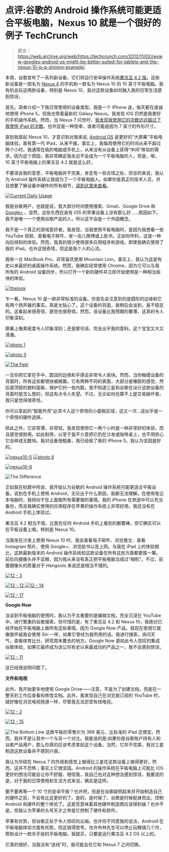 # 点评:谷歌的 Android 操作系统可能更适合平板电脑，Nexus 10 就是一个很好的例子 TechCrunch

> 原文：<https://web.archive.org/web/https://techcrunch.com/2012/11/02/review-googles-android-os-might-be-better-suited-for-tablets-and-the-nexus-10-is-a-shining-example/>

本周，谷歌宣布了一系列新设备，它们将运行安卓操作系统[果冻豆 4.2 版](https://web.archive.org/web/20221207194904/https://beta.techcrunch.com/2012/10/29/android-4-2-jelly-bean/)。这些新设备是一部名为 [Nexus 4](https://web.archive.org/web/20221207194904/https://beta.techcrunch.com/2012/11/02/nexus-4-review-not-exactly-perfect-but-close-enough-for-me/) 的手机和一款名为 Nexus 10 的 10 英寸平板电脑。我有机会玩这两款设备，特别是 Nexus 10，我对这款设备如何融入我的日常生活感到惊讶。

首先，简单介绍一下我日常使用的设备类型。我是一个 iPhone 迷，每天都在虔诚地使用 iPhone 5，但我也带着最新的 Galaxy Nexus。我发现 iOS 仍然是我更好的手机操作系统。然而，当 Nexus 7 问世时，[我发现我使用它的次数远远超过了我使用 iPad 的次数](https://web.archive.org/web/20221207194904/http://thenextweb.com/gadgets/2012/07/01/a-nexus-7-tablet-review-from-someone-who-actually-used-it-for-a-few-days/)。也许这是一种侥幸，或者可能是因为 7 英寸的外形尺寸。

直到我拿起 Nexus 10，才意识到对我来说, [Android OS](https://web.archive.org/web/20221207194904/https://beta.techcrunch.com/2012/11/02/idc-android-market-share-reached-75-worldwide-in-q3-2012/) 是更好的“大屏幕”平板电脑体验。我有第一代 iPad，从来不接。事实上，我每周使用它的时间从来不超过两个小时。我通常在我的电脑或手机上，从来没有从设备上获得“中间”体验的需求。因为这个原因，我非常确定我永远不会成为一个平板电脑的人，但是，唉，10 英寸平板电脑上的果冻豆 4.2 就是这么好。

不要误会我的意思，平板电脑并不完美，肯定有一些古怪之处，但总的来说，我认为 Android 操作系统让我成为了一个平板电脑人。如果你是真正的技术人员，并且想要了解设备中硬件的所有细节，[请到这里来查看](https://web.archive.org/web/20221207194904/https://beta.techcrunch.com/2012/10/29/here-are-the-official-specs-for-the-nexus-4-and-nexus-10/)。

[![Current Daily Usage](img/0b701262e9edca2661b7cacc2bddcab3.png "currentdailyusage")](https://web.archive.org/web/20221207194904/https://beta.techcrunch.com/wp-content/uploads/2012/11/currentdailyusage.jpg)

我是谷歌用户，也就是说，我大部分时间使用搜索、Gmail、Google Drive 和 [Google+](https://web.archive.org/web/20221207194904/https://beta.techcrunch.com/2012/11/01/the-best-part-about-google-hangouts-is-that-the-technology-itself-completely-disappears/) 。显然，这些东西在装有 iOS 的苹果设备上没有那么好……原因如下。我不是唯一一个使用谷歌产品的人，所以这不会是一个外国概念。

我不是一个真正的游戏爱好者。我发现，当我使用平板电脑时，是因为我想看一些 YouTube 视频、查看电子邮件、发一会儿微博或上脸书。正如你所料，这是一种向后倾斜的体验。然而，我真的很少使用很多应用程序和游戏，即使我确实使用了我的 iPad。也许这很奇怪，但这是我个人的心流。

我有一台 MacBook Pro，非常喜欢使用 Mountain Lion。事实上，我认为这是有史以来最好的桌面操作系统。然而，我确实经常使用 Chrome，因为它可以与我所有的 Android 设备同步，所以打开一个新的硬件并立即开始使用是一种相当愉快的体验。

[![](img/776acf2a3e1df1e09d7008125702e677.png "thelook")](https://web.archive.org/web/20221207194904/https://beta.techcrunch.com/wp-content/uploads/2012/11/thelook.jpg)

乍一看，Nexus 10 是一款非常标准的设备。你首先会注意到的是圆形的边缘和它有两个扬声器的事实。真是太贴心了。这个设备的背面，我稍后会谈到，是不稳定的。这看起来很奇怪，感觉也很奇怪。然而，该设备比我预期的要薄，这真的令人印象深刻。

屏幕上像素密度令人印象深刻；还是那句话，完全出乎我的意料。这个宝宝又大又清澈。

[![](img/c9f598afcefb9cc7488a2b9727474114.png "photo 1")](https://web.archive.org/web/20221207194904/https://beta.techcrunch.com/2012/11/02/review-googles-android-os-might-be-better-suited-for-tablets-and-the-nexus-10-is-a-shining-example/photo-1-67/)

[![](img/a3fe202f3adc033d967426b290744003.png "photo 3")](https://web.archive.org/web/20221207194904/https://beta.techcrunch.com/2012/11/02/review-googles-android-os-might-be-better-suited-for-tablets-and-the-nexus-10-is-a-shining-example/photo-3-45/)

[![The Feel](img/ef1c7a65a021cc777c7655b936ff24fb.png "thefeel")](https://web.archive.org/web/20221207194904/https://beta.techcrunch.com/wp-content/uploads/2012/11/thefeel.jpg)

一旦你把它拿在手中，圆润的边缘和手感会非常令人愉快。然而，当你触摸设备的背面时，所有这些都很快被搁置。它有两种不同的表面，大部分是橡胶的感觉，然后是顶部的塑料面板，保护它的一些内脏。我不知道三星和谷歌在设计这款设备的背面时是怎么想的，但这有点令人失望。不过，无论如何也算不上是交易破坏者。我只是觉得很奇怪。

你可以拿起的“智能外壳”必须卡入这个奇怪的小面板区域，这又一次…这似乎是一个奇怪的硬件选择。

除此之外，它非常薄，非常轻。我发现使用它一两个小时是一种非常好的体验，而且感觉很耐用。如此耐用，以至于我不介意把它扔在沙发或咖啡桌上，也不用担心它会碎成无数块。我对设备很粗暴，我已经偷了我的 iPhone 5。我认为坚固是好的。

[![](img/8d30b14fa6efe8df4ebe347ce3c44cff.png "nexus10-5")](https://web.archive.org/web/20221207194904/https://beta.techcrunch.com/wp-content/uploads/2012/11/nexus10-5.jpg)
[![](img/1056858b32cf8431e664087f9fe75bb4.png "photo 6")](https://web.archive.org/web/20221207194904/https://beta.techcrunch.com/2012/11/02/review-googles-android-os-might-be-better-suited-for-tablets-and-the-nexus-10-is-a-shining-example/photo-6-8/)

[![](img/1c092e21d760bf8225c26febc1d858bb.png "nexus10-6")](https://web.archive.org/web/20221207194904/https://beta.techcrunch.com/wp-content/uploads/2012/11/nexus10-6.jpg)

![The Difference](img/db8696af3ecd4e132ea76b3bf2cb222d.png "thedifference")

正如我在标题中所说，我开始认为谷歌的 Android 操作系统可能更适合平板设备。说到在手机上使用 Android，无论出于什么原因，我都无法理解。在使用笔记本电脑时，我倾向于在上面做所有需要做的事情。我的 iPhone 在旅途中可以充当备份，而且我确实使用的应用程序在苹果的操作系统上非常好用。我还没有在 Android 手机上体验过。

果冻豆 4.2 相当不错，比我在任何 Android 手机上看到的都要棒，但它确实可以在平板设备上唱，特别是 Nexus 10。

当我坐在沙发上使用 Nexus 10 时，我会查看电子邮件、浏览推文、查看 Instagram 照片、使用 Google+、浏览脸书以及上网。与我在 iPad 上的体验相比，这款最新版本的 Android 操作系统和这款设备在所有这些方面都更胜一筹。前后向摄像头并不显眼，因为我从来没有真正把平板电脑当成过“相机”。不过，前置摄像头的质量对于 Hangouts 来说还是相当不错的。

[![](img/2cadba612aa9fc6b76fc589f949cd72f.png "12 - 3")](https://web.archive.org/web/20221207194904/https://beta.techcrunch.com/2012/11/02/review-googles-android-os-might-be-better-suited-for-tablets-and-the-nexus-10-is-a-shining-example/12-3-2/)

[![](img/e1d301eebfb375a12c6079c9fdbcc7a4.png "12 - 12") ](https://web.archive.org/web/20221207194904/https://beta.techcrunch.com/2012/11/02/review-googles-android-os-might-be-better-suited-for-tablets-and-the-nexus-10-is-a-shining-example/12-12-2/) [ ![](img/32db8bfbb519dcff2fe27f9664170663.png "12 - 14")](https://web.archive.org/web/20221207194904/https://beta.techcrunch.com/2012/11/02/review-googles-android-os-might-be-better-suited-for-tablets-and-the-nexus-10-is-a-shining-example/12-14/)

[![](img/d80829bff8bdc93bdac7f595e711c17a.png "12 - 17")](https://web.archive.org/web/20221207194904/https://beta.techcrunch.com/2012/11/02/review-googles-android-os-might-be-better-suited-for-tablets-and-the-nexus-10-is-a-shining-example/12-17/)

**Google Now**

当谈到平板电脑的使用时，我认为不太重要的是编辑文档，完全沉浸在 YouTube 中，进行繁重的谷歌搜索，但可惜的是，有了果冻豆 4.2 和 Nexus 10，我绝对已经开始在平板电脑上做所有这些事情。因为 Google Now 产品，我现在使用它就像我怀疑我会使用 Siri 一样，如果它曾经为我所用的话。我进行搜索，询问天气，查看体育比分，研究周末要去的地方。Google Now 是如此令人惊叹的集成谷歌体验，如果它最终成为该公司有史以来最成功的产品之一，我不会感到惊讶。

[![](img/aa8bce8c2e75e35b8b93cfbce8f139d1.png "12 - 11")](https://web.archive.org/web/20221207194904/https://beta.techcrunch.com/2012/11/02/review-googles-android-os-might-be-better-suited-for-tablets-and-the-nexus-10-is-a-shining-example/12-11-2/)

这已经很说明问题了。

**文件和电视**

此外，我开始更多地使用 Google Drive——注意，不是为了创建文档，而是在一整天的工作后查看和修改文档。此外，我发现自己在浏览我订阅的 YouTube 时，就好像在浏览电视频道一样，尽管我无法忍受有线电视。

[![](img/1adaa401091dd48e6e9d5df5d672674c.png "12 - 2")](https://web.archive.org/web/20221207194904/https://beta.techcrunch.com/2012/11/02/review-googles-android-os-might-be-better-suited-for-tablets-and-the-nexus-10-is-a-shining-example/12-2-3/)

[![](img/00dddab82d45e4d484fe1ee85edfacfd.png "12 - 15")](https://web.archive.org/web/20221207194904/https://beta.techcrunch.com/2012/11/02/review-googles-android-os-might-be-better-suited-for-tablets-and-the-nexus-10-is-a-shining-example/12-15/)

![The Bottom Line](img/ec74bc69de06c98bcb57cc976e9aeff0.png "bottomline2")
这款平板的零售价为 399 美元，比标准的 iPad 还便宜。然而，我并不是让其中一个与另一个对立。我能说的是:如果你是谷歌账户持有人和谷歌产品用户，那么你真的应该考虑拿起这个设备。当然，它并不完美，我对三星制造这款设备并不感到兴奋。

我认为华硕在 Nexus 7 的外观和感觉上做得比三星在这款设备上做得更好。然而，这并不恐怖；事实上它很坚固。Android 的操作系统在平板电脑上可能比 iOS 更好的想法可能会让你不舒服，相信我，我自己也对这种想法感到惊讶。我要说的是，对于我的日常使用和生活方式来说，确实是这样。

要不要再等一个 10 寸的安卓平板？也许吧，但是在谷歌聪明起来并开始制造自己的硬件之前，不会有比这更好的了。是的，是时候了。谷歌是时候挺身而出，控制 Android 和硬件的整个体验了。这是否意味着其他硬件制造商应该得到轴？也许不是，但我认为苹果的头号天才之举是它控制了硬件和软件。

苹果有优势，但谷歌正处于令人惊叹的尖端。也许你不同意我的说法，Android 在平板电脑体验方面有优势，但这值得思考。也许布林先生可以停止玩眼镜几个月，帮助设计一款杀手级的平板电脑。我就买，只要是运行果冻豆 4.2 OS 以上的。

它真的很好，当我没有“连线”时，我可能会在它和 Nexus 7 之间切换。
